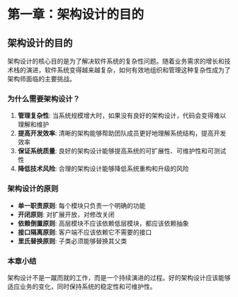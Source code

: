 # 第一章：架构设计的目的

## 架构设计的目的

架构设计的核心目的是为了解决软件系统的复杂性问题。随着业务需求的增长和技术栈的演进，软件系统变得越来越复杂，如何有效地组织和管理这种复杂性成为了架构师面临的主要挑战。

### 为什么需要架构设计？

1. **管理复杂性**: 当系统规模增大时，如果没有良好的架构设计，代码会变得难以理解和维护
2. **提高开发效率**: 清晰的架构能够帮助团队成员更好地理解系统结构，提高开发效率
3. **保证系统质量**: 良好的架构设计能够提高系统的可扩展性、可维护性和可测试性
4. **降低技术风险**: 合理的架构设计能够降低系统重构和升级的风险

### 架构设计的原则

- **单一职责原则**: 每个模块只负责一个明确的功能
- **开闭原则**: 对扩展开放，对修改关闭
- **依赖倒置原则**: 高层模块不应该依赖低层模块，都应该依赖抽象
- **接口隔离原则**: 客户端不应该依赖它不需要的接口
- **里氏替换原则**: 子类必须能够替换其父类

### 本章小结

架构设计不是一蹴而就的工作，而是一个持续演进的过程。好的架构设计应该能够适应业务的变化，同时保持系统的稳定性和可维护性。 